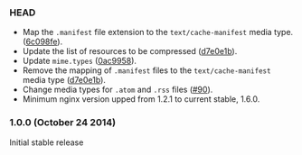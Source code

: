 ### HEAD

* Map the `.manifest` file extension to the `text/cache-manifest` media type.
  ([6c098fe](https://github.com/h5bp/server-configs-nginx/commit/6c098fe359c9510a9668e041b27084e524224ee7)).
* Update the list of resources to be compressed
  ([d7e0e1b](https://github.com/h5bp/server-configs-nginx/commit/d7e0e1bf46c89e387b201d849711ff8564e9652e)).
* Update `mime.types`
  ([0ac9958](https://github.com/h5bp/server-configs-nginx/commit/0ac995867d98e5d1da93536c53e5388bc95a3aff)).
* Remove the mapping of `.manifest` files to the `text/cache-manifest` media type
  ([d7e0e1b](https://github.com/h5bp/server-configs-nginx/commit/d7e0e1bf46c89e387b201d849711ff8564e9652e)).
* Change media types for `.atom` and `.rss` files
  ([#90](https://github.com/h5bp/server-configs-apache/issues/90)).
* Minimum nginx version upped from 1.2.1 to current stable, 1.6.0.

### 1.0.0 (October 24 2014)

Initial stable release
